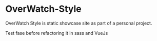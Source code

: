 # OverWatch-Style
OverWatch Style is static showcase site as part of a personal project.


Test fase before refactoring it in sass and VueJs
